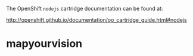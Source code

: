 The OpenShift `nodejs` cartridge documentation can be found at:

http://openshift.github.io/documentation/oo_cartridge_guide.html#nodejs
# mapyourvision
